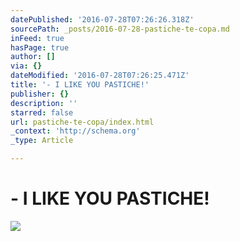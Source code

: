 ```yaml
---
datePublished: '2016-07-28T07:26:26.318Z'
sourcePath: _posts/2016-07-28-pastiche-te-copa.md
inFeed: true
hasPage: true
author: []
via: {}
dateModified: '2016-07-28T07:26:25.471Z'
title: '- I LIKE YOU PASTICHE!'
publisher: {}
description: ''
starred: false
url: pastiche-te-copa/index.html
_context: 'http://schema.org'
_type: Article

---
```

# - I LIKE YOU PASTICHE!
![](https://s3-us-west-2.amazonaws.com/the-grid-img/p/37a3e89c4ff0cfdd28bd2f5a19d68856fcea3bad.jpg)